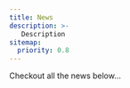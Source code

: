 ```yaml
---
title: News
description: >-
   Description
sitemap:
  priority: 0.8
---
```


Checkout all the news below...